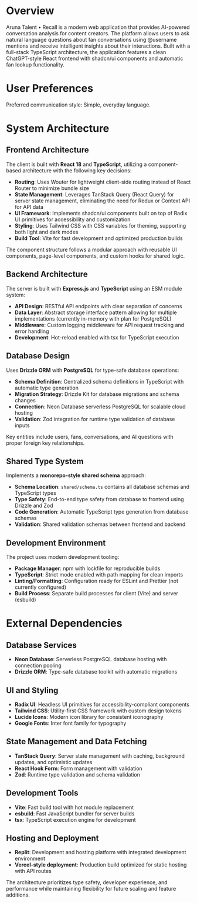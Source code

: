 # Overview

Aruna Talent • Recall is a modern web application that provides AI-powered conversation analysis for content creators. The platform allows users to ask natural language questions about fan conversations using @username mentions and receive intelligent insights about their interactions. Built with a full-stack TypeScript architecture, the application features a clean ChatGPT-style React frontend with shadcn/ui components and automatic fan lookup functionality.

# User Preferences

Preferred communication style: Simple, everyday language.

# System Architecture

## Frontend Architecture
The client is built with **React 18** and **TypeScript**, utilizing a component-based architecture with the following key decisions:

- **Routing**: Uses Wouter for lightweight client-side routing instead of React Router to minimize bundle size
- **State Management**: Leverages TanStack Query (React Query) for server state management, eliminating the need for Redux or Context API for API data
- **UI Framework**: Implements shadcn/ui components built on top of Radix UI primitives for accessibility and customization
- **Styling**: Uses Tailwind CSS with CSS variables for theming, supporting both light and dark modes
- **Build Tool**: Vite for fast development and optimized production builds

The component structure follows a modular approach with reusable UI components, page-level components, and custom hooks for shared logic.

## Backend Architecture
The server is built with **Express.js** and **TypeScript** using an ESM module system:

- **API Design**: RESTful API endpoints with clear separation of concerns
- **Data Layer**: Abstract storage interface pattern allowing for multiple implementations (currently in-memory with plan for PostgreSQL)
- **Middleware**: Custom logging middleware for API request tracking and error handling
- **Development**: Hot-reload enabled with tsx for TypeScript execution

## Database Design
Uses **Drizzle ORM** with **PostgreSQL** for type-safe database operations:

- **Schema Definition**: Centralized schema definitions in TypeScript with automatic type generation
- **Migration Strategy**: Drizzle Kit for database migrations and schema changes
- **Connection**: Neon Database serverless PostgreSQL for scalable cloud hosting
- **Validation**: Zod integration for runtime type validation of database inputs

Key entities include users, fans, conversations, and AI questions with proper foreign key relationships.

## Shared Type System
Implements a **monorepo-style shared schema** approach:

- **Schema Location**: `shared/schema.ts` contains all database schemas and TypeScript types
- **Type Safety**: End-to-end type safety from database to frontend using Drizzle and Zod
- **Code Generation**: Automatic TypeScript type generation from database schemas
- **Validation**: Shared validation schemas between frontend and backend

## Development Environment
The project uses modern development tooling:

- **Package Manager**: npm with lockfile for reproducible builds
- **TypeScript**: Strict mode enabled with path mapping for clean imports
- **Linting/Formatting**: Configuration ready for ESLint and Prettier (not currently configured)
- **Build Process**: Separate build processes for client (Vite) and server (esbuild)

# External Dependencies

## Database Services
- **Neon Database**: Serverless PostgreSQL database hosting with connection pooling
- **Drizzle ORM**: Type-safe database toolkit with automatic migrations

## UI and Styling
- **Radix UI**: Headless UI primitives for accessibility-compliant components
- **Tailwind CSS**: Utility-first CSS framework with custom design tokens
- **Lucide Icons**: Modern icon library for consistent iconography
- **Google Fonts**: Inter font family for typography

## State Management and Data Fetching
- **TanStack Query**: Server state management with caching, background updates, and optimistic updates
- **React Hook Form**: Form management with validation
- **Zod**: Runtime type validation and schema validation

## Development Tools
- **Vite**: Fast build tool with hot module replacement
- **esbuild**: Fast JavaScript bundler for server builds
- **tsx**: TypeScript execution engine for development

## Hosting and Deployment
- **Replit**: Development and hosting platform with integrated development environment
- **Vercel-style deployment**: Production build optimized for static hosting with API routes

The architecture prioritizes type safety, developer experience, and performance while maintaining flexibility for future scaling and feature additions.